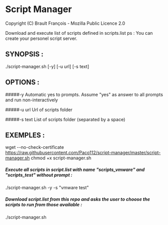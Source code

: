 # Script Manager

Copyright (C) Brault François - Mozilla Public Licence 2.0

Download and execute list of scripts defined in scripts.list
ps : You can create your personel script server.

## SYNOPSIS :

./script-manager.sh [-y] [-u url] [-s text]

## OPTIONS :

#####-y 
Automatic yes to prompts. Assume "yes" as answer to all prompts and run non-interactively

#####-u url
Url of scripts folder
 
#####-s text 
List of scripts folder (separated by a space)

## EXEMPLES :

wget --no-check-certificate https://raw.githubusercontent.com/Paco112/script-manager/master/script-manager.sh
chmod +x script-manager.sh

##### Execute all scripts in script.list with name "scripts_vmware" and "scripts_test" without prompt :
./script-manager.sh -y -s "vmware test"

##### Download script.list from this repo and asks the user to choose the scripts to run from those available :
./script-manager.sh
